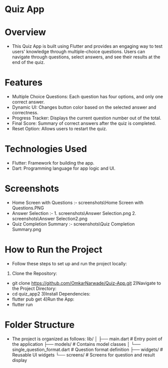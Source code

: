 # Quiz App

# Overview
 - This Quiz App is built using Flutter and provides an engaging way to test users' knowledge through multiple-choice questions. Users can navigate through questions, select answers, and see their results at the end of the quiz.

# Features
 - Multiple Choice Questions: Each question has four options, and only one correct answer.
 - Dynamic UI: Changes button color based on the selected answer and correctness.
 - Progress Tracker: Displays the current question number out of the total.
 - Final Score: Summary of correct answers after the quiz is completed.
 - Reset Option: Allows users to restart the quiz.

# Technologies Used
 - Flutter: Framework for building the app.
 - Dart: Programming language for app logic and UI.

# Screenshots
- Home Screen with Questions :- screenshots\Home Screen with Questions.PNG
- Answer Selection :- 1. screenshots\Answer Selection.png
                      2. screenshots\Answer Selection2.png
- Quiz Completion Summary :- screenshots\Quiz Completion Summary.png

# How to Run the Project
 - Follow these steps to set up and run the project locally:
  1) Clone the Repository:
   - git clone https://github.com/OmkarNarwade/Quiz-App.git
  2)Navigate to the Project Directory:
   - cd quiz_app2
  3)Install Dependencies:
   - flutter pub get
  4)Run the App:
   - flutter run

# Folder Structure
 - The project is organized as follows:
lib/
│
├── main.dart                  # Entry point of the application
├── models/                    # Contains model classes
│   └── single_question_format.dart # Question format definition
├── widgets/                   # Reusable UI widgets
└── screens/                   # Screens for question and result display

